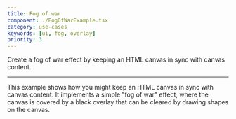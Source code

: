 ```yaml
---
title: Fog of war
component: ./FogOfWarExample.tsx
category: use-cases
keywords: [ui, fog, overlay]
priority: 3
---
```


Create a fog of war effect by keeping an HTML canvas in sync with canvas content.

---

This example shows how you might keep an HTML canvas in sync with canvas content. It implements a simple "fog of war" effect, where the canvas is covered by a black overlay that can be cleared by drawing shapes on the canvas.
